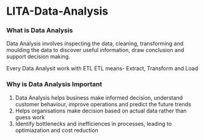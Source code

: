 # LITA-Data-Analysis

### What is Data Analysis

Data Analysis involves inspecting the data, cleaning, transforming and moulding the data to discover useful information, draw conclusion and support decision making.

Every Data Analysit work with ETL
ETL means- Extract, Transform and Load

### Why is Data Analysis Important
1. Data Analysis helps business make informed decision, understand customer behaviour, improve operations and predict the future trends
2. Helps organisations make decision based on actual data rather than guess work
3. Identify bottlenecks and inefficiences in processes, leading to optimiazation and cost reduction

### 
